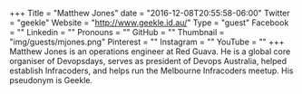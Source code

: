 +++
Title = "Matthew Jones"
date = "2016-12-08T20:55:58-06:00"
Twitter = "geekle"
Website = "http://www.geekle.id.au/"
Type = "guest"
Facebook = ""
Linkedin = ""
Pronouns = ""
GitHub = ""
Thumbnail = "img/guests/mjones.png"
Pinterest = ""
Instagram = ""
YouTube = ""
+++
Matthew Jones is an operations engineer at Red Guava. He is a global core organiser of Devopsdays, serves as president of Devops Australia, helped establish Infracoders, and helps run the Melbourne Infracoders meetup. His pseudonym is Geekle.
